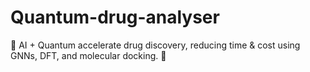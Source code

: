 # Quantum-drug-analyser
🚀 AI + Quantum accelerate drug discovery, reducing time &amp; cost using GNNs, DFT, and molecular docking. 💊
